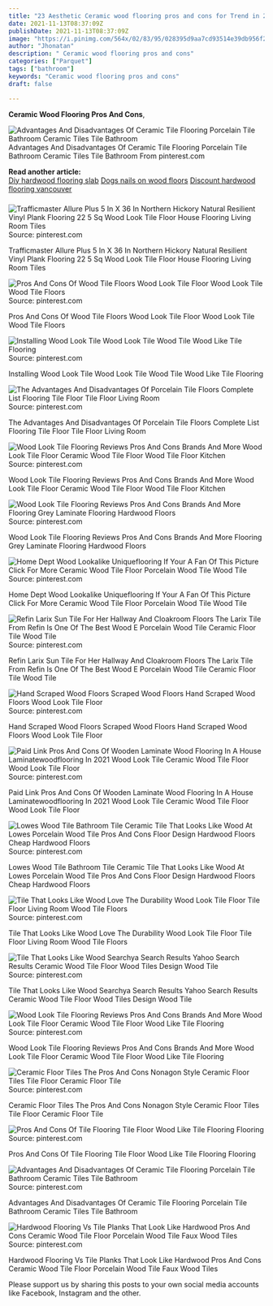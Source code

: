 ```yaml
---
title: "23 Aesthetic Ceramic wood flooring pros and cons for Trend in 2022"
date: 2021-11-13T08:37:09Z
publishDate: 2021-11-13T08:37:09Z
image: "https://i.pinimg.com/564x/02/83/95/028395d9aa7cd93514e39db956f2ad7e.jpg"
author: "Jhonatan"
description: " Ceramic wood flooring pros and cons"
categories: ["Parquet"]
tags: ["bathroom"]
keywords: "Ceramic wood flooring pros and cons"
draft: false

---
```

<!-- Head tag Code -->
**Ceramic Wood Flooring Pros And Cons**, 

![Advantages And Disadvantages Of Ceramic Tile Flooring Porcelain Tile Bathroom Ceramic Tiles Tile Bathroom](https://i.pinimg.com/originals/0e/1c/3e/0e1c3e4b102042ec33610256893e506f.png "Advantages And Disadvantages Of Ceramic Tile Flooring Porcelain Tile Bathroom Ceramic Tiles Tile Bathroom")
Advantages And Disadvantages Of Ceramic Tile Flooring Porcelain Tile Bathroom Ceramic Tiles Tile Bathroom From pinterest.com

**Read another article:**  
[Diy hardwood flooring slab](/diy-hardwood-flooring-slab/)
[Dogs nails on wood floors](/dogs-nails-on-wood-floors/)
[Discount hardwood flooring vancouver](/discount-hardwood-flooring-vancouver/)




### 

 


![Trafficmaster Allure Plus 5 In X 36 In Northern Hickory Natural Resilient Vinyl Plank Flooring 22 5 Sq Wood Look Tile Floor House Flooring Living Room Tiles](https://i.pinimg.com/originals/4b/81/0e/4b810e49b758e416f9e04bac8a2bd56d.jpg "Trafficmaster Allure Plus 5 In X 36 In Northern Hickory Natural Resilient Vinyl Plank Flooring 22 5 Sq Wood Look Tile Floor House Flooring Living Room Tiles")
Source: pinterest.com

Trafficmaster Allure Plus 5 In X 36 In Northern Hickory Natural Resilient Vinyl Plank Flooring 22 5 Sq Wood Look Tile Floor House Flooring Living Room Tiles  

![Pros And Cons Of Wood Tile Floors Wood Look Tile Floor Wood Look Tile Wood Tile Floors](https://i.pinimg.com/originals/9f/9b/19/9f9b194f8ef94212744f7b3b4b864a1a.jpg "Pros And Cons Of Wood Tile Floors Wood Look Tile Floor Wood Look Tile Wood Tile Floors")
Source: pinterest.com

Pros And Cons Of Wood Tile Floors Wood Look Tile Floor Wood Look Tile Wood Tile Floors  

![Installing Wood Look Tile Wood Look Tile Wood Tile Wood Like Tile Flooring](https://i.pinimg.com/474x/1a/a6/4c/1aa64c60d0983c3dc2a6fdd0f60a914d.jpg "Installing Wood Look Tile Wood Look Tile Wood Tile Wood Like Tile Flooring")
Source: pinterest.com

Installing Wood Look Tile Wood Look Tile Wood Tile Wood Like Tile Flooring  

![The Advantages And Disadvantages Of Porcelain Tile Floors Complete List Flooring Tile Floor Tile Floor Living Room](https://i.pinimg.com/originals/1c/85/46/1c8546b05a342b07dd9fb1b4a9548fcf.jpg "The Advantages And Disadvantages Of Porcelain Tile Floors Complete List Flooring Tile Floor Tile Floor Living Room")
Source: pinterest.com

The Advantages And Disadvantages Of Porcelain Tile Floors Complete List Flooring Tile Floor Tile Floor Living Room  

![Wood Look Tile Flooring Reviews Pros And Cons Brands And More Wood Look Tile Floor Ceramic Wood Tile Floor Wood Tile Floor Kitchen](https://i.pinimg.com/736x/6f/49/cc/6f49cc2b57ba952bebe053560450b2dd.jpg "Wood Look Tile Flooring Reviews Pros And Cons Brands And More Wood Look Tile Floor Ceramic Wood Tile Floor Wood Tile Floor Kitchen")
Source: pinterest.com

Wood Look Tile Flooring Reviews Pros And Cons Brands And More Wood Look Tile Floor Ceramic Wood Tile Floor Wood Tile Floor Kitchen  

![Wood Look Tile Flooring Reviews Pros And Cons Brands And More Flooring Grey Laminate Flooring Hardwood Floors](https://i.pinimg.com/564x/60/cd/9b/60cd9bb3df38c92fd0c3404462344600.jpg "Wood Look Tile Flooring Reviews Pros And Cons Brands And More Flooring Grey Laminate Flooring Hardwood Floors")
Source: pinterest.com

Wood Look Tile Flooring Reviews Pros And Cons Brands And More Flooring Grey Laminate Flooring Hardwood Floors  

![Home Dept Wood Lookalike Uniqueflooring If Your A Fan Of This Picture Click For More Ceramic Wood Tile Floor Porcelain Wood Tile Wood Tile](https://i.pinimg.com/474x/d0/f2/f4/d0f2f46cce49c461eba076681aeb4857.jpg "Home Dept Wood Lookalike Uniqueflooring If Your A Fan Of This Picture Click For More Ceramic Wood Tile Floor Porcelain Wood Tile Wood Tile")
Source: pinterest.com

Home Dept Wood Lookalike Uniqueflooring If Your A Fan Of This Picture Click For More Ceramic Wood Tile Floor Porcelain Wood Tile Wood Tile  

![Refin Larix Sun Tile For Her Hallway And Cloakroom Floors The Larix Tile From Refin Is One Of The Best Wood E Porcelain Wood Tile Ceramic Floor Tile Wood Tile](https://i.pinimg.com/originals/f1/c8/b2/f1c8b296be44f331f821bba17042d406.jpg "Refin Larix Sun Tile For Her Hallway And Cloakroom Floors The Larix Tile From Refin Is One Of The Best Wood E Porcelain Wood Tile Ceramic Floor Tile Wood Tile")
Source: pinterest.com

Refin Larix Sun Tile For Her Hallway And Cloakroom Floors The Larix Tile From Refin Is One Of The Best Wood E Porcelain Wood Tile Ceramic Floor Tile Wood Tile  

![Hand Scraped Wood Floors Scraped Wood Floors Hand Scraped Wood Floors Wood Look Tile Floor](https://i.pinimg.com/originals/45/ea/e3/45eae3781363665cd1dface70c0ce3ca.jpg "Hand Scraped Wood Floors Scraped Wood Floors Hand Scraped Wood Floors Wood Look Tile Floor")
Source: pinterest.com

Hand Scraped Wood Floors Scraped Wood Floors Hand Scraped Wood Floors Wood Look Tile Floor  

![Paid Link Pros And Cons Of Wooden Laminate Wood Flooring In A House Laminatewoodflooring In 2021 Wood Look Tile Ceramic Wood Tile Floor Wood Look Tile Floor](https://i.pinimg.com/originals/3a/d8/21/3ad8213e1c7a6e4b4c4de39a7ac55dc2.jpg "Paid Link Pros And Cons Of Wooden Laminate Wood Flooring In A House Laminatewoodflooring In 2021 Wood Look Tile Ceramic Wood Tile Floor Wood Look Tile Floor")
Source: pinterest.com

Paid Link Pros And Cons Of Wooden Laminate Wood Flooring In A House Laminatewoodflooring In 2021 Wood Look Tile Ceramic Wood Tile Floor Wood Look Tile Floor  

![Lowes Wood Tile Bathroom Tile Ceramic Tile That Looks Like Wood At Lowes Porcelain Wood Tile Pros And Cons Floor Design Hardwood Floors Cheap Hardwood Floors](https://i.pinimg.com/originals/79/58/80/7958804e16c7c953c6127cabd285eb32.jpg "Lowes Wood Tile Bathroom Tile Ceramic Tile That Looks Like Wood At Lowes Porcelain Wood Tile Pros And Cons Floor Design Hardwood Floors Cheap Hardwood Floors")
Source: pinterest.com

Lowes Wood Tile Bathroom Tile Ceramic Tile That Looks Like Wood At Lowes Porcelain Wood Tile Pros And Cons Floor Design Hardwood Floors Cheap Hardwood Floors  

![Tile That Looks Like Wood Love The Durability Wood Look Tile Floor Tile Floor Living Room Wood Tile Floors](https://i.pinimg.com/originals/39/c1/8b/39c18bdacd32f1d60fa736c90d32e26e.jpg "Tile That Looks Like Wood Love The Durability Wood Look Tile Floor Tile Floor Living Room Wood Tile Floors")
Source: pinterest.com

Tile That Looks Like Wood Love The Durability Wood Look Tile Floor Tile Floor Living Room Wood Tile Floors  

![Tile That Looks Like Wood Searchya Search Results Yahoo Search Results Ceramic Wood Tile Floor Wood Tiles Design Wood Tile](https://i.pinimg.com/originals/0e/32/67/0e32672afbcc865bbe866560df5819b6.jpg "Tile That Looks Like Wood Searchya Search Results Yahoo Search Results Ceramic Wood Tile Floor Wood Tiles Design Wood Tile")
Source: pinterest.com

Tile That Looks Like Wood Searchya Search Results Yahoo Search Results Ceramic Wood Tile Floor Wood Tiles Design Wood Tile  

![Wood Look Tile Flooring Reviews Pros And Cons Brands And More Wood Look Tile Floor Ceramic Wood Tile Floor Wood Like Tile Flooring](https://i.pinimg.com/474x/ac/b0/27/acb0272d3648b4799a6db6fd00bb9a69.jpg "Wood Look Tile Flooring Reviews Pros And Cons Brands And More Wood Look Tile Floor Ceramic Wood Tile Floor Wood Like Tile Flooring")
Source: pinterest.com

Wood Look Tile Flooring Reviews Pros And Cons Brands And More Wood Look Tile Floor Ceramic Wood Tile Floor Wood Like Tile Flooring  

![Ceramic Floor Tiles The Pros And Cons Nonagon Style Ceramic Floor Tiles Tile Floor Ceramic Floor Tile](https://i.pinimg.com/474x/82/70/85/82708550408a0ab0b128fed8eaea8168.jpg "Ceramic Floor Tiles The Pros And Cons Nonagon Style Ceramic Floor Tiles Tile Floor Ceramic Floor Tile")
Source: pinterest.com

Ceramic Floor Tiles The Pros And Cons Nonagon Style Ceramic Floor Tiles Tile Floor Ceramic Floor Tile  

![Pros And Cons Of Tile Flooring Tile Floor Wood Like Tile Flooring Flooring](https://i.pinimg.com/originals/b7/c5/86/b7c586930223c619b915e1cbe9fabf02.jpg "Pros And Cons Of Tile Flooring Tile Floor Wood Like Tile Flooring Flooring")
Source: pinterest.com

Pros And Cons Of Tile Flooring Tile Floor Wood Like Tile Flooring Flooring  

![Advantages And Disadvantages Of Ceramic Tile Flooring Porcelain Tile Bathroom Ceramic Tiles Tile Bathroom](https://i.pinimg.com/originals/0e/1c/3e/0e1c3e4b102042ec33610256893e506f.png "Advantages And Disadvantages Of Ceramic Tile Flooring Porcelain Tile Bathroom Ceramic Tiles Tile Bathroom")
Source: pinterest.com

Advantages And Disadvantages Of Ceramic Tile Flooring Porcelain Tile Bathroom Ceramic Tiles Tile Bathroom  

![Hardwood Flooring Vs Tile Planks That Look Like Hardwood Pros And Cons Ceramic Wood Tile Floor Porcelain Wood Tile Faux Wood Tiles](https://i.pinimg.com/564x/02/83/95/028395d9aa7cd93514e39db956f2ad7e.jpg "Hardwood Flooring Vs Tile Planks That Look Like Hardwood Pros And Cons Ceramic Wood Tile Floor Porcelain Wood Tile Faux Wood Tiles")
Source: pinterest.com

Hardwood Flooring Vs Tile Planks That Look Like Hardwood Pros And Cons Ceramic Wood Tile Floor Porcelain Wood Tile Faux Wood Tiles  

Please support us by sharing this posts to your own social media accounts like Facebook, Instagram and the other.

